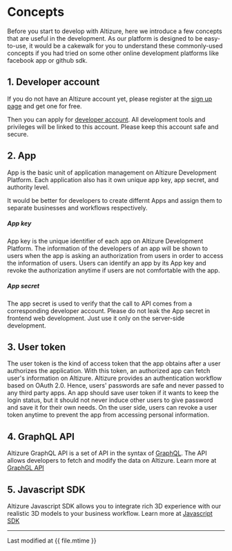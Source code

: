 # Concepts

Before you start to develop with Altizure, here we introduce a few concepts that are useful in the development. As our platform is designed to be easy-to-use, it would be a cakewalk for you to understand these commonly-used concepts if you had tried on some other online development platforms like facebook app or github sdk.

## 1. Developer account

If you do not have an Altizure account yet, please register at the [sign up page](https://www.altizure.com/signup/china?lang=zh-cn) and get one for free.

Then you can apply for [developer account](dev-account.md). All development tools and privileges will be linked to this account. Please keep this account safe and secure.


## 2. App

App is the basic unit of application management on Altizure Development Platform. Each application also has it own unique app key, app secret, and authority level.

It would be better for developers to create differnt Apps and assign them to separate businesses and workflows respectively.


##### App key

App key is the unique identifier of each app on Altizure Development Platform. The information of the developers of an app will be shown to users when the app is asking an authorization from users in order to access the information of users. Users can identify an app by its App key and revoke the authorization anytime if users are not comfortable with the app.

##### App secret

The app secret is used to verify that the call to API comes from a corresponding developer account.
Please do not leak the App secret in frontend web development. Just use it only on the server-side development.


## 3. User token

The user token is the kind of access token that the app obtains after a user authorizes the application. With this token, an authorized app can fetch user's information on Altizure. Altizure provides an authentication workflow based on OAuth 2.0. Hence, users' passwords are safe and never passed to any third party apps. An app should save user token if it wants to keep the login status, but it should not never induce other users to give password and save it for their own needs. On the user side, users can revoke a user token anytime to prevent the app from accessing personal information.


## 4. GraphQL API

Altizure GraphQL API is a set of API in the syntax of [GraphQL](http://graphql.org/learn/). The API allows developers to fetch and modify the data on Altizure. Learn more at [GraphGL API](api.md)

## 5. Javascript SDK

Altizure Javascript SDK allows you to integrate rich 3D experience with our realistic 3D models to your business workflow. Learn more at [Javascript SDK](jssdk.md)

---

Last modified at {{ file.mtime }}
